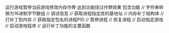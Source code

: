 运行游戏暂停当前游戏修改内存作弊 达到功能绕过作弊效果
包含功能 
// 字符串转换为16进制字节数组
// 调试信息
// 获取进程指定库的基地址
// 内存补丁结构体
// 打补丁到内存
// 获取指定包名的进程PID
// 暂停进程
// 恢复进程
// 启动指定游戏
// 启动游戏程序
// 运行补丁功能的主要函数
